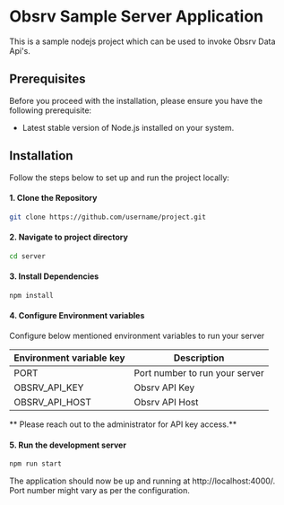 # Obsrv Sample Server Application

This is a sample nodejs project which can be used to invoke Obsrv Data Api's.

## Prerequisites

Before you proceed with the installation, please ensure you have the following prerequisite:

- Latest stable version of Node.js installed on your system.

## Installation

Follow the steps below to set up and run the project locally:

#### 1. Clone the Repository

```bash
git clone https://github.com/username/project.git
```

#### 2. Navigate to project directory

```bash
cd server 
```

#### 3. Install Dependencies

```bash
npm install
```

#### 4. Configure Environment variables

Configure below mentioned environment variables to run your server

| Environment variable key | Description |
|----------|----------|
| PORT  | Port number to run your server   | 
| OBSRV_API_KEY   | Obsrv API Key  | 
| OBSRV_API_HOST    | Obsrv API Host  | 

** Please reach out to the administrator for API key access.**

#### 5. Run the development server

```bash
npm run start
```

The application should now be up and running at http://localhost:4000/. Port number might vary as per the configuration.


